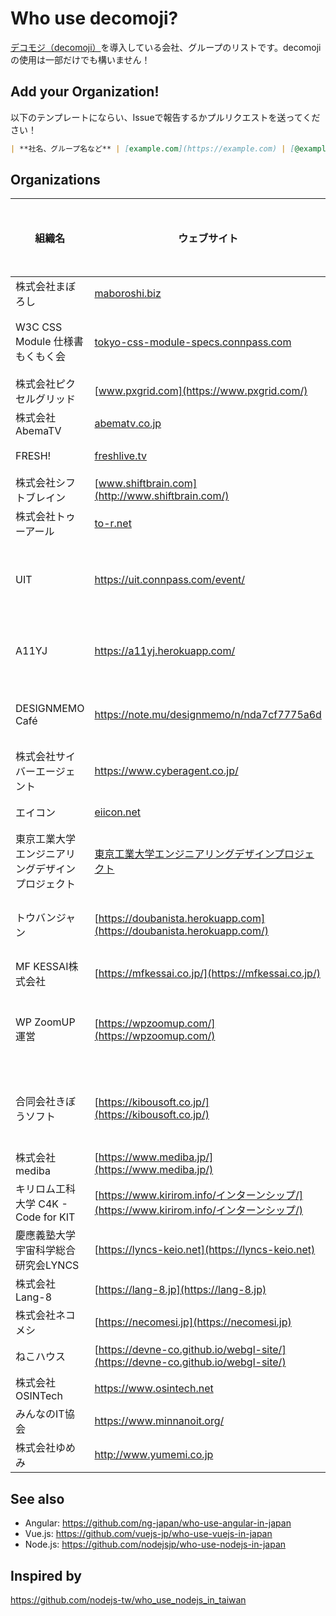 # Who use decomoji?

[デコモジ（decomoji）](https://github.com/oti/decomoji)を導入している会社、グループのリストです。decomojiの使用は一部だけでも構いません！

## Add your Organization!

以下のテンプレートにならい、Issueで報告するかプルリクエストを送ってください！

```markdown
| **社名、グループ名など** | [example.com](https://example.com) | [@example](https://github.com/example) | 全社員がいるSlack、部署単位のSlack、プロジェクト単位のSlack、レクリエーション用のSlackなど |
```

## Organizations

| 組織名 | ウェブサイト | GitHub | どんなSlackチーム？ |
| --- | --- | --- | --- |
| 株式会社まぼろし | [maboroshi.biz](https://maboroshi.biz) | [@maboroshi-inc](https://github.com/maboroshi-inc) | 社内 |
| W3C CSS Module 仕様書もくもく会 | [tokyo-css-module-specs.connpass.com](https://tokyo-css-module-specs.connpass.com/) | [@tokyocssspecs](https://github.com/tokyocssspecs) | コミュニティー |
| 株式会社ピクセルグリッド | [www.pxgrid.com](https://www.pxgrid.com/) | [@pxgrid](https://github.com/pxgrid) | 社内 |
| 株式会社AbemaTV | [abematv.co.jp](http://abematv.co.jp/) | [@abema](https://github.com/abema) | 社内 |
| FRESH! | [freshlive.tv](https://freshlive.tv/) | [@openfresh](https://github.com/openfresh) | チーム |
| 株式会社シフトブレイン | [www.shiftbrain.com](http://www.shiftbrain.com/) | [@devjam](https://github.com/devjam) | 社内 |
| 株式会社トゥーアール | [to-r.net](https://www.to-r.net/) | [@to-r](https://github.com/to-r/) | 社内 |
| UIT | https://uit.connpass.com/event/ | - | イベントプロモーター |
| A11YJ | https://a11yj.herokuapp.com/ | [@a11yj](https://github.com/a11yj) | コミュニティー |
| DESIGNMEMO Café |https://note.mu/designmemo/n/nda7cf7775a6d|-|コミュニティー |
| 株式会社サイバーエージェント | https://www.cyberagent.co.jp/ | [@cyberagent](https://github.com/cyberagent) | 社内 |
| エイコン | [eiicon.net](https://eiicon.net) | - | チーム |
| 東京工業大学エンジニアリングデザインプロジェクト | [東京工業大学エンジニアリングデザインプロジェクト](https://titech-edp.github.io/) | - | 大学の講義 |
| トウバンジャン | [https://doubanista.herokuapp.com](https://doubanista.herokuapp.com/) | [@doubanista](https://github.com/doubanista) | コミュニティー |
| MF KESSAI株式会社 | [https://mfkessai.co.jp/](https://mfkessai.co.jp/) | [@mfkessai](https://github.com/mfkessai) | 社内 |
| WP ZoomUP 運営 | [https://wpzoomup.com/](https://wpzoomup.com/) | -  | オンライン勉強会運営 |
| 合同会社きぼうソフト | [https://kibousoft.co.jp/](https://kibousoft.co.jp/) | [@kibousoft](https://github.com/kibousoft) | 社内・パートナー |
| 株式会社 mediba | [https://www.mediba.jp/](https://www.mediba.jp/) | [@mediba-system](https://github.com/mediba-system/) | 全社 |
| キリロム工科大学 C4K - Code for KIT | [https://www.kirirom.info/インターンシップ/](https://www.kirirom.info/インターンシップ/) | [@code4kit](https://github.com/code4kit/) | 社内 |
| 慶應義塾大学宇宙科学総合研究会LYNCS | [https://lyncs-keio.net](https://lyncs-keio.net) | [@LYNCS-Keio](https://github.com/LYNCS-Keio) | 大学公認団体 |
| 株式会社Lang-8 | [https://lang-8.jp](https://lang-8.jp) | [@Lang-8](https://github.com/Lang-8) | 社内 |
| 株式会社ネコメシ | [https://necomesi.jp](https://necomesi.jp) | [@necomesi](https://github.com/necomesi) | 社内 |
| ねこハウス | [https://devne-co.github.io/webgl-site/](https://devne-co.github.io/webgl-site/) | [@devne-co](https://github.com/devne-co) | 個人事業 |
| 株式会社OSINTech | https://www.osintech.net | [@tomofu74](https://github.com/@tomofu74) | 社内 |
| みんなのIT協会 | https://www.minnanoit.org/ | - | 協会 |
| 株式会社ゆめみ | http://www.yumemi.co.jp | [@Yumemi](https://github.com/yumemi) | 社内 |

## See also

- Angular: https://github.com/ng-japan/who-use-angular-in-japan
- Vue.js: https://github.com/vuejs-jp/who-use-vuejs-in-japan
- Node.js: https://github.com/nodejsjp/who-use-nodejs-in-japan

## Inspired by

https://github.com/nodejs-tw/who_use_nodejs_in_taiwan
